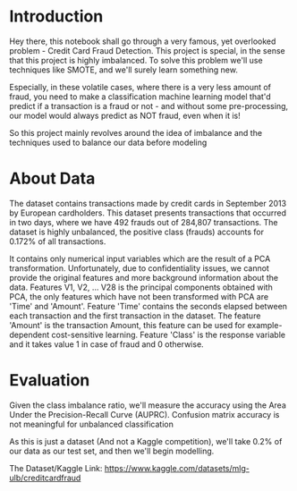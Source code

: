 
# Introduction

Hey there, this notebook shall go through a very famous, yet overlooked problem - Credit Card Fraud Detection. This project is special, in the sense that this project is highly imbalanced. To solve this problem we'll use techniques like SMOTE, and we'll surely learn something new.

Especially, in these volatile cases, where there is a very less amount of fraud, you need to make a classification machine learning model that'd predict if a transaction is a fraud or not - and without some pre-processing, our model would always predict as NOT fraud, even when it is!

So this project mainly revolves around the idea of imbalance and the techniques used to balance our data before modeling

# About Data

The dataset contains transactions made by credit cards in September 2013 by European cardholders. This dataset presents transactions that occurred in two days, where we have 492 frauds out of 284,807 transactions. The dataset is highly unbalanced, the positive class (frauds) accounts for 0.172% of all transactions.

It contains only numerical input variables which are the result of a PCA transformation. Unfortunately, due to confidentiality issues, we cannot provide the original features and more background information about the data. Features V1, V2, … V28 is the principal components obtained with PCA, the only features which have not been transformed with PCA are 'Time' and 'Amount'. Feature 'Time' contains the seconds elapsed between each transaction and the first transaction in the dataset. The feature 'Amount' is the transaction Amount, this feature can be used for example-dependent cost-sensitive learning. Feature 'Class' is the response variable and it takes value 1 in case of fraud and 0 otherwise.


# Evaluation

Given the class imbalance ratio, we'll measure the accuracy using the Area Under the Precision-Recall Curve (AUPRC). Confusion matrix accuracy is not meaningful for unbalanced classification

As this is just a dataset (And not a Kaggle competition), we'll take 0.2% of our data as our test set, and then we'll begin modelling.

The Dataset/Kaggle Link: https://www.kaggle.com/datasets/mlg-ulb/creditcardfraud
